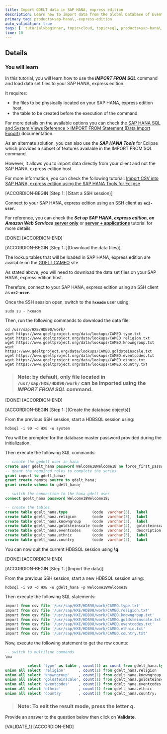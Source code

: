 ```yaml
---
title: Import GDELT data in SAP HANA, express edition
description: Learn how to import data from the Global Database of Events, Language and Tone (GDELT) Project in SAP HANA, express edition
primary_tag: products>sap-hana\,-express-edition
auto_validation: true
tags: [  tutorial>beginner, topic>cloud, topic>sql, products>sap-hana\,-express-edition ]
time: 10
---
```


## Details
### You will learn  
In this tutorial, you will learn how to use the ***IMPORT FROM SQL*** command and load data set files to your SAP HANA, express edition.

It requires:

 - the files to be physically located on your SAP HANA, express edition host.
 - the table to be created before the execution of the command.

For more details on the available options you can check the <a href="https://help.sap.com/viewer/4fe29514fd584807ac9f2a04f6754767/latest/en-US/20f712e175191014907393741fadcb97.html" target="&#95;blank">SAP HANA SQL and System Views Reference > IMPORT FROM Statement (Data Import Export)</a> documentation.

As an alternate solution, you can also use the ***SAP HANA Tools*** for Eclipse which provides a subset of features available in the IMPORT FROM SQL command.

However, it allows you to import data directly from your client and not the SAP HANA, express edition host.

For more information, you can check the following tutorial: <a href="https://www.sap.com/developer/tutorials/mlb-hxe-import-data-eclipse.html" target="&#95;blank">Import CSV into SAP HANA, express edition using the SAP HANA Tools for Eclipse</a>

[ACCORDION-BEGIN [Step 1: ](Start a SSH session)]

Connect to your SAP HANA, express edition using an SSH client as **`ec2-user`**.

For reference, you can check the ***Set up SAP HANA, express edition, on Amazon Web Services*** **<a href="https://www.sap.com/developer/tutorials/hxe-aws-setup.html" target="&#95;blank">server only</a>** or **<a href="https://www.sap.com/developer/tutorials/hxe-xsa-aws-setup.html" target="&#95;blank">server + applications</a>** tutorial for more details.

[DONE]
[ACCORDION-END]

[ACCORDION-BEGIN [Step 1: ](Download the data files)]

The lookup tables that will be loaded in SAP HANA, express edition are available on the <a href="https://www.gdeltproject.org/data/lookups/" target="&#95;blank">GDELT CAMEO</a> site.

As stated above, you will need to download the data set files on your SAP HANA, express edition host.

Therefore, connect to your SAP HANA, express edition using an SSH client as **`ec2-user`**.

Once the SSH session open, switch to the **`hxeadm`** user using:

```shell
sudo su - hxeadm
```

Then, run the following commands to download the data file:

```shell
cd /usr/sap/HXE/HDB90/work/
wget https://www.gdeltproject.org/data/lookups/CAMEO.type.txt
wget https://www.gdeltproject.org/data/lookups/CAMEO.religion.txt
wget https://www.gdeltproject.org/data/lookups/CAMEO.knowngroup.txt
wget https://www.gdeltproject.org/data/lookups/CAMEO.goldsteinscale.txt
wget https://www.gdeltproject.org/data/lookups/CAMEO.eventcodes.txt
wget https://www.gdeltproject.org/data/lookups/CAMEO.ethnic.txt
wget https://www.gdeltproject.org/data/lookups/CAMEO.country.txt
```

> ### **Note**: by default, only file located in `/usr/sap/HXE/HDB90/work/` can be imported using the ***IMPORT FROM SQL*** command.

[DONE]
[ACCORDION-END]

[ACCORDION-BEGIN [Step 1: ](Create the database objects)]

From the previous SSH session, start a HDBSQL session using:

```shell
hdbsql -i 90 -d HXE -u system
```

You will be prompted for the database master password provided during the initialization.

Then execute the following SQL commands:

```sql
-- create the gedelt user in hana
create user gdelt_hana password Welcome18Welcome18 no force_first_password_change;
-- grant the required roles to complete the series
grant import to gdelt_hana;
grant create remote source to gdelt_hana;
grant create schema to gdelt_hana;

-- switch the connection to the hana gdelt user
connect gdelt_hana password Welcome18Welcome18;

-- create the tables
create table gdelt_hana.type           (code  varchar(3),  label           varchar(255));
create table gdelt_hana.religion       (code  varchar(3),  label           varchar(255));
create table gdelt_hana.knowngroup     (code  varchar(3),  label           varchar(255));
create table gdelt_hana.goldsteinscale (code  varchar(4),  goldsteinscale  decimal(5,3));
create table gdelt_hana.eventcodes     (code  varchar(4),  description     varchar(255));
create table gdelt_hana.ethnic         (code  varchar(3),  label           varchar(255));
create table gdelt_hana.country        (code  varchar(3),  label           varchar(255));
```

You can now quit the current HDBSQL session using **\q**.

[DONE]
[ACCORDION-END]

[ACCORDION-BEGIN [Step 1: ](Import the data)]

From the previous SSH session, start a new HDBSQL session using:

```shell
hdbsql -i 90 -d HXE -u gdelt_hana -p Welcome18Welcome18
```

Then execute the following SQL statements:

```sql
import from csv file '/usr/sap/HXE/HDB90/work/CAMEO.type.txt'           into gdelt_hana.type           with field delimited by '\t' skip first 1 row fail on invalid data;
import from csv file '/usr/sap/HXE/HDB90/work/CAMEO.religion.txt'       into gdelt_hana.religion       with field delimited by '\t' skip first 1 row fail on invalid data;
import from csv file '/usr/sap/HXE/HDB90/work/CAMEO.knowngroup.txt'     into gdelt_hana.knowngroup     with field delimited by '\t' skip first 1 row fail on invalid data;
import from csv file '/usr/sap/HXE/HDB90/work/CAMEO.goldsteinscale.txt' into gdelt_hana.goldsteinscale with field delimited by '\t' skip first 1 row fail on invalid data;
import from csv file '/usr/sap/HXE/HDB90/work/CAMEO.eventcodes.txt'     into gdelt_hana.eventcodes     with field delimited by '\t' skip first 1 row fail on invalid data;
import from csv file '/usr/sap/HXE/HDB90/work/CAMEO.ethnic.txt'         into gdelt_hana.ethnic         with field delimited by '\t' skip first 1 row fail on invalid data;
import from csv file '/usr/sap/HXE/HDB90/work/CAMEO.country.txt'        into gdelt_hana.country        with field delimited by '\t' skip first 1 row fail on invalid data;
```

Now, execute the following statement to get the row counts:

```sql
-- switch to multiline commands
\mu

          select 'type' as table , count(1) as count from gdelt_hana.type
union all select 'religion'      , count(1) from gdelt_hana.religion
union all select 'knowngroup'    , count(1) from gdelt_hana.knowngroup
union all select 'goldsteinscale', count(1) from gdelt_hana.goldsteinscale
union all select 'eventcodes'    , count(1) from gdelt_hana.eventcodes
union all select 'ethnic'        , count(1) from gdelt_hana.ethnic
union all select 'country'       , count(1) from gdelt_hana.country;
```

> ### **Note**: To exit the result mode, press the letter ***q***.

Provide an answer to the question below then click on **Validate**.

[VALIDATE_1]
[ACCORDION-END]
